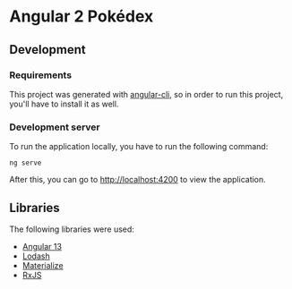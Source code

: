 # Angular 2 Pokédex

## Development

### Requirements

This project was generated with [angular-cli](https://github.com/angular/angular-cli), so in order to run this project, you'll have to install it as well.

### Development server

To run the application locally, you have to run the following command:

```
ng serve
```

After this, you can go to [http://localhost:4200](http://localhost:4200) to view the application.

## Libraries

The following libraries were used:

-   [Angular 13](https://angular.io/)
-   [Lodash](https://lodash.com/)
-   [Materialize](http://materializecss.com/)
-   [RxJS](http://reactivex.io/)
